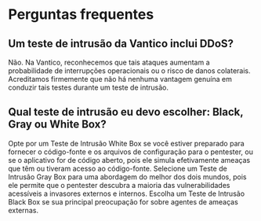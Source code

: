 # Perguntas frequentes

## Um teste de intrusão da Vantico inclui DDoS?

Não. Na Vantico, reconhecemos que tais ataques aumentam a probabilidade de interrupções operacionais ou o risco de danos colaterais. Acreditamos firmemente que não há nenhuma vantagem genuína em conduzir tais testes durante um teste de intrusão.



## Qual teste de intrusão eu devo escolher: Black, Gray ou White Box?

Opte por um Teste de Intrusão White Box se você estiver preparado para fornecer o código-fonte e os arquivos de configuração para o pentester, ou se o aplicativo for de código aberto, pois ele simula efetivamente ameaças que têm ou tiveram acesso ao código-fonte. Selecione um Teste de Intrusão Gray Box para uma abordagem do melhor dos dois mundos, pois ele permite que o pentester descubra a maioria das vulnerabilidades acessíveis a invasores externos e internos. Escolha um Teste de Intrusão Black Box se sua principal preocupação for sobre agentes de ameaças externas.


